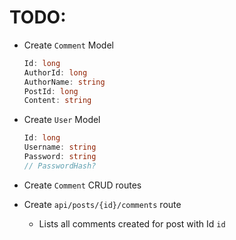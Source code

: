 # TODO:

- Create `Comment` Model
    ```c#
    Id: long
    AuthorId: long
    AuthorName: string
    PostId: long
    Content: string
    ```

- Create `User` Model
    ```c#
    Id: long
    Username: string
    Password: string
    // PasswordHash?
    ```

- Create `Comment` CRUD routes

- Create `api/posts/{id}/comments` route
    - Lists all comments created for post with Id `id`
